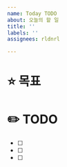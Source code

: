 ```yaml
---
name: Today TODO
about: 오늘의 할 일
title: ''
labels: ''
assignees: rldnrl

---
```


# ⭐️ 목표

# ✏️ TODO
- [ ]
- [ ]
- [ ]
